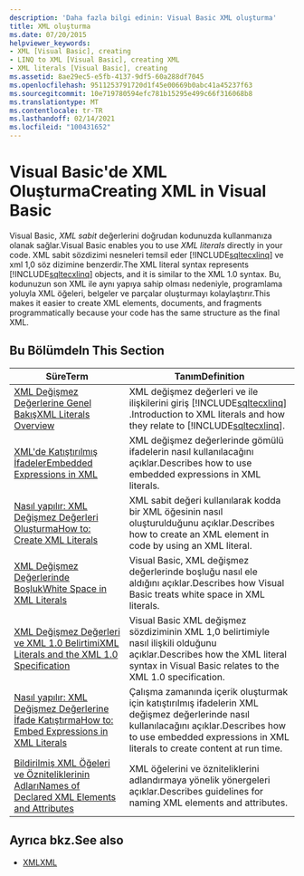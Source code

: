 ```yaml
---
description: 'Daha fazla bilgi edinin: Visual Basic XML oluşturma'
title: XML oluşturma
ms.date: 07/20/2015
helpviewer_keywords:
- XML [Visual Basic], creating
- LINQ to XML [Visual Basic], creating XML
- XML literals [Visual Basic], creating
ms.assetid: 8ae29ec5-e5fb-4137-9df5-60a288df7045
ms.openlocfilehash: 9511253791720d1f45e00669b0abc41a45237f63
ms.sourcegitcommit: 10e719780594efc781b15295e499c66f316068b8
ms.translationtype: MT
ms.contentlocale: tr-TR
ms.lasthandoff: 02/14/2021
ms.locfileid: "100431652"
---
```

# <a name="creating-xml-in-visual-basic"></a><span data-ttu-id="d3632-103">Visual Basic'de XML Oluşturma</span><span class="sxs-lookup"><span data-stu-id="d3632-103">Creating XML in Visual Basic</span></span>

<span data-ttu-id="d3632-104">Visual Basic, *XML sabit* değerlerini doğrudan kodunuzda kullanmanıza olanak sağlar.</span><span class="sxs-lookup"><span data-stu-id="d3632-104">Visual Basic enables you to use *XML literals* directly in your code.</span></span> <span data-ttu-id="d3632-105">XML sabit sözdizimi nesneleri temsil eder [!INCLUDE[sqltecxlinq](~/includes/sqltecxlinq-md.md)] ve xml 1,0 söz dizimine benzerdir.</span><span class="sxs-lookup"><span data-stu-id="d3632-105">The XML literal syntax represents [!INCLUDE[sqltecxlinq](~/includes/sqltecxlinq-md.md)] objects, and it is similar to the XML 1.0 syntax.</span></span> <span data-ttu-id="d3632-106">Bu, kodunuzun son XML ile aynı yapıya sahip olması nedeniyle, programlama yoluyla XML öğeleri, belgeler ve parçalar oluşturmayı kolaylaştırır.</span><span class="sxs-lookup"><span data-stu-id="d3632-106">This makes it easier to create XML elements, documents, and fragments programmatically because your code has the same structure as the final XML.</span></span>  
  
## <a name="in-this-section"></a><span data-ttu-id="d3632-107">Bu Bölümde</span><span class="sxs-lookup"><span data-stu-id="d3632-107">In This Section</span></span>  
  
|<span data-ttu-id="d3632-108">Süre</span><span class="sxs-lookup"><span data-stu-id="d3632-108">Term</span></span>|<span data-ttu-id="d3632-109">Tanım</span><span class="sxs-lookup"><span data-stu-id="d3632-109">Definition</span></span>|  
|---|---|  
|[<span data-ttu-id="d3632-110">XML Değişmez Değerlerine Genel Bakış</span><span class="sxs-lookup"><span data-stu-id="d3632-110">XML Literals Overview</span></span>](xml-literals-overview.md)|<span data-ttu-id="d3632-111">XML değişmez değerleri ve ile ilişkilerini giriş [!INCLUDE[sqltecxlinq](~/includes/sqltecxlinq-md.md)] .</span><span class="sxs-lookup"><span data-stu-id="d3632-111">Introduction to XML literals and how they relate to [!INCLUDE[sqltecxlinq](~/includes/sqltecxlinq-md.md)].</span></span>|  
|[<span data-ttu-id="d3632-112">XML'de Katıştırılmış İfadeler</span><span class="sxs-lookup"><span data-stu-id="d3632-112">Embedded Expressions in XML</span></span>](embedded-expressions-in-xml.md)|<span data-ttu-id="d3632-113">XML değişmez değerlerinde gömülü ifadelerin nasıl kullanılacağını açıklar.</span><span class="sxs-lookup"><span data-stu-id="d3632-113">Describes how to use embedded expressions in XML literals.</span></span>|  
|[<span data-ttu-id="d3632-114">Nasıl yapılır: XML Değişmez Değerleri Oluşturma</span><span class="sxs-lookup"><span data-stu-id="d3632-114">How to: Create XML Literals</span></span>](how-to-create-xml-literals.md)|<span data-ttu-id="d3632-115">XML sabit değeri kullanılarak kodda bir XML öğesinin nasıl oluşturulduğunu açıklar.</span><span class="sxs-lookup"><span data-stu-id="d3632-115">Describes how to create an XML element in code by using an XML literal.</span></span>|  
|[<span data-ttu-id="d3632-116">XML Değişmez Değerlerinde Boşluk</span><span class="sxs-lookup"><span data-stu-id="d3632-116">White Space in XML Literals</span></span>](white-space-in-xml-literals.md)|<span data-ttu-id="d3632-117">Visual Basic, XML değişmez değerlerinde boşluğu nasıl ele aldığını açıklar.</span><span class="sxs-lookup"><span data-stu-id="d3632-117">Describes how Visual Basic treats white space in XML literals.</span></span>|  
|[<span data-ttu-id="d3632-118">XML Değişmez Değerleri ve XML 1.0 Belirtimi</span><span class="sxs-lookup"><span data-stu-id="d3632-118">XML Literals and the XML 1.0 Specification</span></span>](xml-literals-and-the-xml-1-0-specification.md)|<span data-ttu-id="d3632-119">Visual Basic XML değişmez sözdiziminin XML 1,0 belirtimiyle nasıl ilişkili olduğunu açıklar.</span><span class="sxs-lookup"><span data-stu-id="d3632-119">Describes how the XML literal syntax in Visual Basic relates to the XML 1.0 specification.</span></span>|  
|[<span data-ttu-id="d3632-120">Nasıl yapılır: XML Değişmez Değerlerine İfade Katıştırma</span><span class="sxs-lookup"><span data-stu-id="d3632-120">How to: Embed Expressions in XML Literals</span></span>](how-to-embed-expressions-in-xml-literals.md)|<span data-ttu-id="d3632-121">Çalışma zamanında içerik oluşturmak için katıştırılmış ifadelerin XML değişmez değerlerinde nasıl kullanılacağını açıklar.</span><span class="sxs-lookup"><span data-stu-id="d3632-121">Describes how to use embedded expressions in XML literals to create content at run time.</span></span>|  
|[<span data-ttu-id="d3632-122">Bildirilmiş XML Öğeleri ve Özniteliklerinin Adları</span><span class="sxs-lookup"><span data-stu-id="d3632-122">Names of Declared XML Elements and Attributes</span></span>](names-of-declared-xml-elements-and-attributes.md)|<span data-ttu-id="d3632-123">XML öğelerini ve özniteliklerini adlandırmaya yönelik yönergeleri açıklar.</span><span class="sxs-lookup"><span data-stu-id="d3632-123">Describes guidelines for naming XML elements and attributes.</span></span>|  
  
## <a name="see-also"></a><span data-ttu-id="d3632-124">Ayrıca bkz.</span><span class="sxs-lookup"><span data-stu-id="d3632-124">See also</span></span>

- [<span data-ttu-id="d3632-125">XML</span><span class="sxs-lookup"><span data-stu-id="d3632-125">XML</span></span>](index.md)

